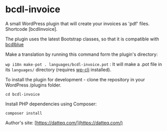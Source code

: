 # bcdl-invoice
A small WordPress plugin that will create your invoices as 'pdf' files. Shortcode [bcdlinvoice].

The plugin uses the latest Bootstrap classes, so that it is compatible with [bcdlblue](https://github.com/bchavdarov/bcdlblue/)

Make a translation by running this command form the plugin's directory:

`wp i18n make-pot . languages/bcdl-invoice.pot` : It will make a .pot file in its `languages/` directory (requires [wp-cli](https://make.wordpress.org/cli/handbook/guides/installing/) installed).

To install the plugin for development - clone the repository in your WordPress /plugins folder. 

`cd bcdl-invoice`

Install PHP dependencies using Composer:

`composer install`

Author's site: [https://datteq.com/](https://datteq.com/)